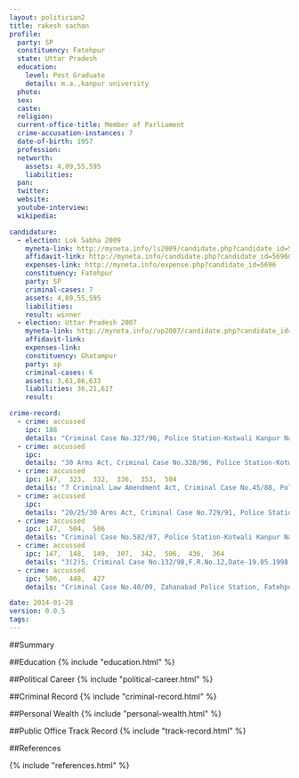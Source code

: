 ```yaml
---
layout: politician2
title: rakesh sachan
profile: 
  party: SP
  constituency: Fatehpur
  state: Uttar Pradesh
  education: 
    level: Post Graduate
    details: m.a.,kanpur university
  photo: 
  sex: 
  caste: 
  religion: 
  current-office-title: Member of Parliament
  crime-accusation-instances: 7
  date-of-birth: 1957
  profession: 
  networth: 
    assets: 4,09,55,595
    liabilities: 
  pan: 
  twitter: 
  website: 
  youtube-interview: 
  wikipedia: 

candidature: 
  - election: Lok Sabha 2009
    myneta-link: http://myneta.info/ls2009/candidate.php?candidate_id=5696
    affidavit-link: http://myneta.info/candidate.php?candidate_id=5696&scan=original
    expenses-link: http://myneta.info/expense.php?candidate_id=5696
    constituency: Fatehpur 
    party: SP
    criminal-cases: 7
    assets: 4,09,55,595
    liabilities: 
    result: winner 
  - election: Uttar Pradesh 2007
    myneta-link: http://myneta.info//up2007/candidate.php?candidate_id=548
    affidavit-link: 
    expenses-link: 
    constituency: Ghatampur 
    party: sp
    criminal-cases: 6
    assets: 3,61,86,633
    liabilities: 36,21,617
    result:  

crime-record: 
  - crime: accussed
    ipc: 188
    details: "Criminal Case No.327/96, Police Station-Kotwali Kanpur Nagar,Chief Metropolitan Magistrate,Kanpur Nagar,Date-15.09.06" 
  - crime: accussed
    ipc: 
    details: "30 Arms Act, Criminal Case No.328/96, Police Station-Kotwali Kanpur Nagar,Chief Metropolitan Magistrate,Kanpur Nagar,Date-30.11. . .2006" 
  - crime: accussed
    ipc: 147,  323,  332,  336,  353,  504
    details: "7 Criminal Law Amendment Act, Criminal Case No.45/88, Police Station-Kotwali Kanpur Nagar,Chief Metropolitan Magistrate,Kanpur Nagar,Date-30.11.2006" 
  - crime: accussed
    ipc: 
    details: "20/25/30 Arms Act, Criminal Case No.729/91, Police Station-Nawbasta Kanpur Nagar,Chief Metropolitan Magistrate,Kanpur Nagar,Date-30.11.2006" 
  - crime: accussed
    ipc: 147,  504,  506
    details: "Criminal Case No.582/87, Police Station-Kotwali Kanpur Nagar,,F.R.No.267,Date-20.12.87" 
  - crime: accussed
    ipc: 147,  148,  149,  307,  342,  506,  436,  364
    details: "3(2)5, Criminal Case No.132/98,F.R.No.12,Date-19.05.1998, Ghatampur Police Station Kanpur nagar" 
  - crime: accussed
    ipc: 506,  448,  427
    details: "Criminal Case No.40/09, Zahanabad Police Station, Fatehpur" 

date: 2014-01-28
version: 0.0.5
tags: 
---
```

##Summary


##Education
{% include "education.html" %}


##Political Career
{% include "political-career.html" %}


##Criminal Record
{% include "criminal-record.html" %}


##Personal Wealth
{% include "personal-wealth.html" %}


##Public Office Track Record
{% include "track-record.html" %}


##References


{% include "references.html" %}